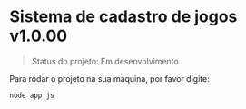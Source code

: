 # Sistema de cadastro de jogos v1.0.00

> Status do projeto: Em desenvolvimento

Para rodar o projeto na sua máquina, por favor digite:

```
node app.js
```
